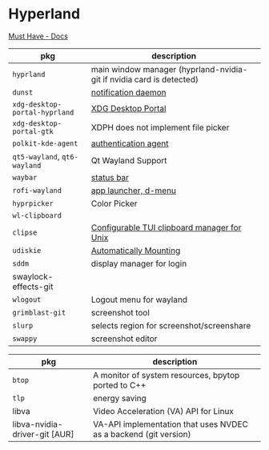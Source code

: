 # Hyperland

[Must Have - Docs](https://wiki.hyprland.org/Useful-Utilities/Must-have/)

| pkg                           | description                                                          |
| ----------------------------- | -------------------------------------------------------------------- |
| `hyprland`                    | main window manager (hyprland-nvidia-git if nvidia card is detected) |
| `dunst`                       | [notification daemon](https://wiki.hyprland.org/Useful-Utilities/Must-have/#a-notification-daemon)  |
| `xdg-desktop-portal-hyprland` | [XDG Desktop Portal](https://wiki.hyprland.org/Useful-Utilities/Must-have/#xdg-desktop-portal)      |
| `xdg-desktop-portal-gtk`      | XDPH does not implement file picker                                                                 |
| `polkit-kde-agent`            | [authentication agent](https://wiki.hyprland.org/Useful-Utilities/Must-have/#authentication-agent)  |
| `qt5-wayland`, `qt6-wayland`  | Qt Wayland Support                                                   |
| `waybar`                      | [status bar](https://wiki.hyprland.org/Useful-Utilities/Status-Bars/#waybar)  |
| `rofi-wayland`                | [app launcher, d-menu](https://wiki.hyprland.org/Useful-Utilities/App-Launchers/#rofi-wayland-fork) |
| `hyprpicker`                  | Color Picker                                                         |
| `wl-clipboard`                |                                                                      |
| `clipse`                      | [Configurable TUI clipboard manager for Unix](https://wiki.hyprland.org/Useful-Utilities/Clipboard-Managers/#clipse) |
| `udiskie`                     | [Automatically Mounting](https://wiki.hyprland.org/Useful-Utilities/Other/#automatically-mounting-using-udiskie)      |
| `sddm`                         | display manager for login                                            |
| swaylock-effects-git          |                                                                      |
| `wlogout`                     | Logout menu for wayland                                              |
| `grimblast-git`               | screenshot tool                                                      |
| `slurp`                       | selects region for screenshot/screenshare                            |
| `swappy`                      | screenshot editor                                                    |

| pkg                           | description                                                      |
| ----------------------------- | ---------------------------------------------------------------- |
| `btop`                        | A monitor of system resources, bpytop ported to C++              |
| `tlp`                         | energy saving                                                    |
| libva                         | Video Acceleration (VA) API for Linux                            |
| libva-nvidia-driver-git [AUR] | VA-API implementation that uses NVDEC as a backend (git version) |
